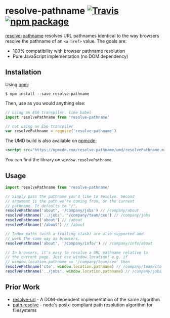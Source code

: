 # resolve-pathname [![Travis][build-badge]][build] [![npm package][npm-badge]][npm]

[build-badge]: https://img.shields.io/travis/mjackson/resolve-pathname/master.svg?style=flat-square
[build]: https://travis-ci.org/mjackson/resolve-pathname

[npm-badge]: https://img.shields.io/npm/v/resolve-pathname.svg?style=flat-square
[npm]: https://www.npmjs.org/package/resolve-pathname

[resolve-pathname](https://www.npmjs.com/package/resolve-pathname) resolves URL pathnames identical to the way browsers resolve the pathname of an `<a href>` value. The goals are:

  - 100% compatibility with browser pathname resolution
  - Pure JavaScript implementation (no DOM dependency)

## Installation

Using [npm](https://www.npmjs.com/):

    $ npm install --save resolve-pathname

Then, use as you would anything else:

```js
// using an ES6 transpiler, like babel
import resolvePathname from 'resolve-pathname'

// not using an ES6 transpiler
var resolvePathname = require('resolve-pathname')
```

The UMD build is also available on [npmcdn](https://npmcdn.com):

```html
<script src="https://npmcdn.com/resolve-pathname/umd/resolvePathname.min.js"></script>
```

You can find the library on `window.resolvePathname`.

## Usage

```js
import resolvePathname from 'resolve-pathname'

// Simply pass the pathname you'd like to resolve. Second
// argument is the path we're coming from, or the current
// pathname. It defaults to "/".
resolvePathname('about', '/company/jobs') // /company/about
resolvePathname('../jobs', '/company/team/ceo') // /company/jobs
resolvePathname('about') // /about
resolvePathname('/about') // /about

// Index paths (with a trailing slash) are also supported and
// work the same way as browsers.
resolvePathname('about', '/company/info/') // /company/info/about

// In browsers, it's easy to resolve a URL pathname relative to
// the current page. Just use window.location! e.g. if
// window.location.pathname == '/company/team/ceo' then
resolvePathname('cto', window.location.pathname) // /company/team/cto
resolvePathname('../jobs', window.location.pathname) // /company/jobs
```

## Prior Work

- [resolve-url](https://www.npmjs.com/package/resolve-url) - A DOM-dependent implementation of the same algorithm
- [path.resolve](https://nodejs.org/api/path.html#path_path_resolve_from_to) - node's posix-compliant path resolution algorithm for filesystems
